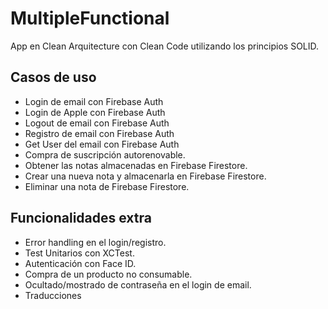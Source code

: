 # MultipleFunctional

App en Clean Arquitecture con Clean Code utilizando los principios SOLID.

## Casos de uso
- Login de email con Firebase Auth
- Login de Apple con Firebase Auth
- Logout de email con Firebase Auth
- Registro de email con Firebase Auth
- Get User del email con Firebase Auth
- Compra de suscripción autorenovable.
- Obtener las notas almacenadas en Firebase Firestore.
- Crear una nueva nota y almacenarla en Firebase Firestore.
- Eliminar una nota de Firebase Firestore.

## Funcionalidades extra
- Error handling en el login/registro.
- Test Unitarios con XCTest.
- Autenticación con Face ID.
- Compra de un producto no consumable.
- Ocultado/mostrado de contraseña en el login de email.
- Traducciones 
